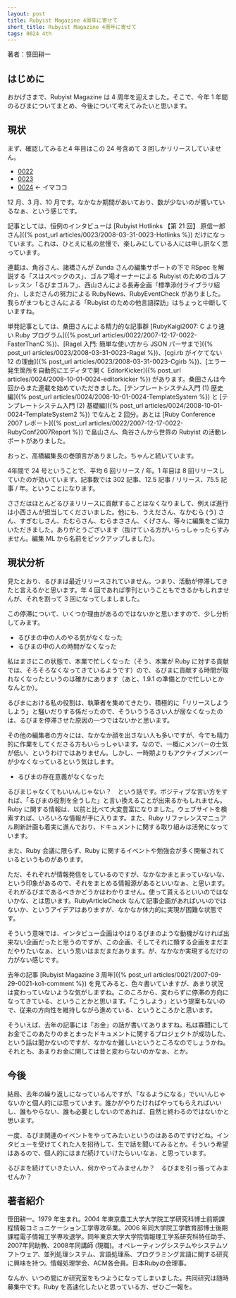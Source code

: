 ```yaml
---
layout: post
title: Rubyist Magazine 4周年に寄せて
short_title: Rubyist Magazine 4周年に寄せて
tags: 0024 4th
---
```



著者：笹田耕一

## はじめに

おかげさまで、Rubyist Magazine は 4 周年を迎えました。そこで、今年 1 年間のるびまについてまとめ、今後について考えてみたいと思います。

## 現状

まず、確認してみると4 年目はこの 24 号含めて 3 回しかリリースしていません。

* [0022](0022)
* [0023](0023)
* [0024](0024) &lt;- イマココ


12 月、3 月、10 月です。なかなか期間があいており、数が少ないのが響いているなぁ、という感じです。

記事としては、恒例のインタビューは [Rubyist Hotlinks 【第 21 回】 原信一郎さん]({% post_url articles/0023/2008-03-31-0023-Hotlinks %}) だけになっています。これは、ひとえに私の怠慢で、楽しみにしている人には申し訳なく思っています。

連載は、角谷さん、諸橋さんが Zunda さんの編集サポートの下で RSpec を解説する「スはスペックのス」、ゴルフ場オーナーによる Rubyist のためのゴルフレッスン「るびまゴルフ」、西山さんによる長寿企画「標準添付ライブラリ紹介」、しまださんの努力による RubyNews、RubyEventCheck がありました。我らがまつもとさんによる「Rubyist のための他言語探訪」はちょっと中断していますね。

単発記事としては、桑田さんによる精力的な記事群 [RubyKaigi2007: C より速い Ruby プログラム]({% post_url articles/0022/2007-12-17-0022-FasterThanC %})、[Ragel 入門: 簡単な使い方から JSON パーサまで]({% post_url articles/0023/2008-03-31-0023-Ragel %})、[cgi.rb がイケてない 12 の理由]({% post_url articles/0023/2008-03-31-0023-Cgirb %})、[エラー発生箇所を自動的にエディタで開く EditorKicker]({% post_url articles/0024/2008-10-01-0024-editorkicker %}) があります。桑田さんは今回からまた連載を始めていただきました。[テンプレートシステム入門 (1) 歴史編]({% post_url articles/0024/2008-10-01-0024-TemplateSystem %}) と [テンプレートシステム入門 (2) 基礎編]({% post_url articles/0024/2008-10-01-0024-TemplateSystem2 %}) でなんと 2 回分。あとは [Ruby Conference 2007 レポート]({% post_url articles/0022/2007-12-17-0022-RubyConf2007Report %}) で畠山さん、角谷さんから世界の Rubyist の活動レポートがありました。

おっと、高橋編集長の巻頭言がありました。ちゃんと続いています。

4年間で 24 号ということで、平均 6 回リリース / 年。1 年目は 8 回リリースしていたのが効いています。記事数では 302 記事、12.5 記事 / リリース、75.5 記事 / 年。ということになります。

ささだはほとんどるびまリリースに貢献することはなくなりまして、例えば進行は小西さんが担当してくださいました。他にも、うえださん、なかむら (う) さん、すぎむしさん、たむらさん、むらまささん、くげさん、等々に編集をご協力いただきました。ありがとうございます（抜けている方がいらっしゃったらすみません。編集 ML から名前をピックアップしました）。

## 現状分析

見たとおり、るびまは最近リリースされていません。つまり、活動が停滞してきたと言えるかと思います。年 4 回であれば季刊ということもできるかもしれませんが、それを割って 3 回になってしましました。

この停滞について、いくつか理由があるのではないかと思いますので、少し分析してみます。

* るびまの中の人のやる気がなくなった
* るびまの中の人の時間がなくなった


私はまさにこの状態で、本業で忙しくなった（そう、本業が Ruby に対する貢献では、そろそろなくなってきているようです）ので、るびまに貢献する時間が取れなくなったというのは確かにあります（あと、1.9.1 の準備とかで忙しいとかなんとか）。

るびまにおける私の役割は、執筆者を集めてきたり、積極的に「リリースしようしよう」と騒いだりする係だったので、そういううるさい人が居なくなったのは、るびまを停滞させた原因の一つではないかと思います。

その他の編集者の方々には、なかなか顔を出さない人も多いですが、今でも精力的に作業をしてくださる方もいらっしゃいます。なので、一概にメンバーの士気が低い、というわけではありません。しかし、一時期よりもアクティブメンバーが少なくなっているという気はします。

* るびまの存在意義がなくなった


るびまじゃなくてもいいんじゃない？　という話です。ポジティブな言い方をすれば、「るびまの役割を全うした」と言い換えることが出来るかもしれません。Ruby に関する情報は、以前と比べて大変豊富になりました。ウェブサイトを検索すれば、いろいろな情報が手に入ります。また、Ruby リファレンスマニュアル刷新計画も着実に進んでおり、ドキュメントに関する取り組みは活発になっています。

また、Ruby 会議に限らず、Ruby に関するイベントや勉強会が多く開催されているというものがあります。

ただ、それぞれが情報発信をしているのですが、なかなかまとまっていないな、という印象があるので、それをまとめる情報源があるといいなぁ、と思います。それがるびまであるべきかどうかはわかりません。使って貰えるといいのではないかな、とは思います。RubyArticleCheck なんて記事企画があればいいのではないか、というアイデアはありますが、なかなか体力的に実現が困難な状態です。

そういう意味では、インタビュー企画はやはりるびまのような動機がなければ出来ない企画だったと思うのですが、この企画、そしてそれに類する企画をまだまだやりたいなぁ、という思いはまだまだあります。が、なかなか実現するだけの力がない感じです。

去年の記事 [Rubyist Magazine 3 周年]({% post_url articles/0021/2007-09-29-0021-ko1-comment %}) を見てみると、色々書いていますが、あまり状況は変わっていないような気がしますね。このころから、変わらずに停滞の方向になってきている、ということかと思います。「こうしよう」という提案もないので、従来の方向性を維持しながら進めている、というところかと思います。

そういえば、去年の記事には「お金」の話が書いてありますね。私は寡聞にしてお金でこのあたりのまとまったドキュメントに関するプロジェクトが成功した、という話は聞かないのですが、なかなか難しいというところなのでしょうかね。それとも、あまりお金に関しては昔と変わらないのかなぁ、とか。

## 今後

結局、去年の繰り返しになっているんですが、「なるようになる」でいいんじゃないかと個人的には思っています。誰かがやりたければやってもらえればいいし、誰もやらない、誰も必要としないのであれば、自然と終わるのではないかと思います。

一度、るびま関連のイベントをやってみたいというのはあるのですけどね。インタビューを受けてくれた人を招待して、生で話を聞いてみるとか。そういう希望はあるので、個人的にはまだ続けていけたらいいなぁ、と思っています。

るびまを続けていきたい人、何かやってみませんか？　るびまを引っ張ってみませんか？

## 著者紹介

笹田耕一。1979 年生まれ。2004 年東京農工大学大学院工学研究科博士前期課程情報コミュニケーション工学専攻卒業。2006 年同大学院工学教育部博士後期課程電子情報工学専攻退学。同年東京大学大学院情報理工学系研究科特任助手、2007年同助教、2008年同講師 (現職)。オペレーティングシステムやシステムソフトウェア、並列処理システム、言語処理系、プログラミング言語に関する研究に興味を持つ。情報処理学会、ACM各会員。日本Rubyの会理事。

なんか、いつの間にか研究室をもつようになってしまいました。共同研究は随時募集中です。Ruby を高速化したいと思っている方、ぜひご一報を。


